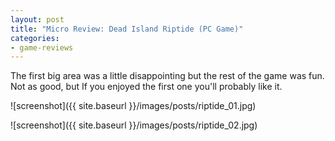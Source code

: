 ```yaml
---
layout: post
title: "Micro Review: Dead Island Riptide (PC Game)"
categories:
- game-reviews
---
```



The first big area was a little disappointing but the rest of the game was fun. Not as good, but If you enjoyed the first one you'll probably like it.


![screenshot]({{ site.baseurl }}/images/posts/riptide_01.jpg)

![screenshot]({{ site.baseurl }}/images/posts/riptide_02.jpg)

